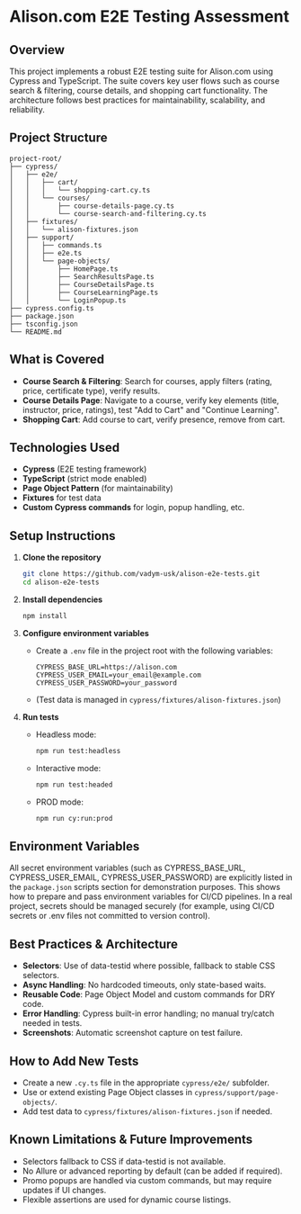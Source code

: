 # Alison.com E2E Testing Assessment

## Overview
This project implements a robust E2E testing suite for Alison.com using Cypress and TypeScript. The suite covers key user flows such as course search & filtering, course details, and shopping cart functionality. The architecture follows best practices for maintainability, scalability, and reliability.

## Project Structure
```
project-root/
├── cypress/
│   ├── e2e/
│   │   ├── cart/
│   │   │   └── shopping-cart.cy.ts
│   │   └── courses/
│   │       ├── course-details-page.cy.ts
│   │       └── course-search-and-filtering.cy.ts
│   ├── fixtures/
│   │   └── alison-fixtures.json
│   ├── support/
│   │   ├── commands.ts
│   │   ├── e2e.ts
│   │   └── page-objects/
│   │       ├── HomePage.ts
│   │       ├── SearchResultsPage.ts
│   │       ├── CourseDetailsPage.ts
│   │       ├── CourseLearningPage.ts
│   │       └── LoginPopup.ts
├── cypress.config.ts
├── package.json
├── tsconfig.json
└── README.md
```

## What is Covered
- **Course Search & Filtering**: Search for courses, apply filters (rating, price, certificate type), verify results.
- **Course Details Page**: Navigate to a course, verify key elements (title, instructor, price, ratings), test "Add to Cart" and "Continue Learning".
- **Shopping Cart**: Add course to cart, verify presence, remove from cart.

## Technologies Used
- **Cypress** (E2E testing framework)
- **TypeScript** (strict mode enabled)
- **Page Object Pattern** (for maintainability)
- **Fixtures** for test data
- **Custom Cypress commands** for login, popup handling, etc.

## Setup Instructions
1. **Clone the repository**
   ```bash
   git clone https://github.com/vadym-usk/alison-e2e-tests.git
   cd alison-e2e-tests
   ```
2. **Install dependencies**
   ```bash
   npm install
   ```
3. **Configure environment variables**
   - Create a `.env` file in the project root with the following variables:
     ```env
     CYPRESS_BASE_URL=https://alison.com
     CYPRESS_USER_EMAIL=your_email@example.com
     CYPRESS_USER_PASSWORD=your_password
     ```
   - (Test data is managed in `cypress/fixtures/alison-fixtures.json`)

4. **Run tests**
   - Headless mode:
     ```bash
     npm run test:headless
     ```
   - Interactive mode:
     ```bash
     npm run test:headed
     ```
   - PROD mode:
     ```bash
     npm run cy:run:prod
     ```

## Environment Variables
All secret environment variables (such as CYPRESS_BASE_URL, CYPRESS_USER_EMAIL, CYPRESS_USER_PASSWORD) are explicitly listed in the `package.json` scripts section for demonstration purposes. This shows how to prepare and pass environment variables for CI/CD pipelines. In a real project, secrets should be managed securely (for example, using CI/CD secrets or .env files not committed to version control).

## Best Practices & Architecture
- **Selectors**: Use of data-testid where possible, fallback to stable CSS selectors.
- **Async Handling**: No hardcoded timeouts, only state-based waits.
- **Reusable Code**: Page Object Model and custom commands for DRY code.
- **Error Handling**: Cypress built-in error handling; no manual try/catch needed in tests.
- **Screenshots**: Automatic screenshot capture on test failure.

## How to Add New Tests
- Create a new `.cy.ts` file in the appropriate `cypress/e2e/` subfolder.
- Use or extend existing Page Object classes in `cypress/support/page-objects/`.
- Add test data to `cypress/fixtures/alison-fixtures.json` if needed.

## Known Limitations & Future Improvements
- Selectors fallback to CSS if data-testid is not available.
- No Allure or advanced reporting by default (can be added if required).
- Promo popups are handled via custom commands, but may require updates if UI changes.
- Flexible assertions are used for dynamic course listings.
